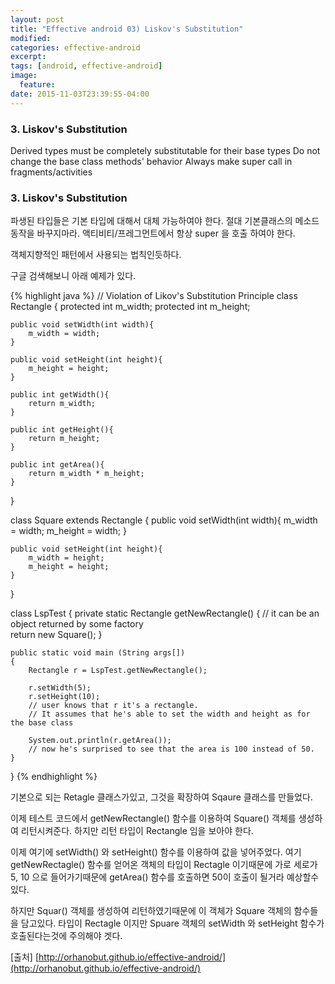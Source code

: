 ```yaml
---
layout: post
title: "Effective android 03) Liskov's Substitution"
modified:
categories: effective-android
excerpt:
tags: [android, effective-android]
image:
  feature:
date: 2015-11-03T23:39:55-04:00
---
```


### 3. Liskov's Substitution

Derived types must be completely substitutable for their base types 
Do not change the base class methods' behavior
Always make super call in fragments/activities


### 3. Liskov's Substitution

파생된 타입들은 기본 타입에 대해서 대체 가능하여야 한다. 
절대 기본클래스의 메소드 동작을 바꾸지마라.
액티비티/프레그먼트에서 항상 super 을 호출 하여야 한다.


객체지향적인 패턴에서 사용되는 법칙인듯하다.

구글 검색해보니 아래 예제가 있다.

{% highlight java %}
// Violation of Likov's Substitution Principle
class Rectangle
{
	protected int m_width;
	protected int m_height;

	public void setWidth(int width){
		m_width = width;
	}

	public void setHeight(int height){
		m_height = height;
	}

	public int getWidth(){
		return m_width;
	}

	public int getHeight(){
		return m_height;
	}

	public int getArea(){
		return m_width * m_height;
	}	
}

class Square extends Rectangle 
{
	public void setWidth(int width){
		m_width = width;
		m_height = width;
	}

	public void setHeight(int height){
		m_width = height;
		m_height = height;
	}

}

class LspTest
{
	private static Rectangle getNewRectangle()
	{
		// it can be an object returned by some factory  
		return new Square();
	}

	public static void main (String args[])
	{
		Rectangle r = LspTest.getNewRectangle();
        
		r.setWidth(5);
		r.setHeight(10);
		// user knows that r it's a rectangle. 
		// It assumes that he's able to set the width and height as for the base class

		System.out.println(r.getArea());
		// now he's surprised to see that the area is 100 instead of 50.
	}
}
{% endhighlight %}

기본으로 되는 Retagle 클래스가있고,
그것을 확장하여 Sqaure 클래스를 만들었다.

이제 테스트 코드에서 getNewRectangle() 함수를 이용하여 Square() 객체를 생성하여 리턴시켜준다.
하지만 리턴 타입이 Rectangle 임을 보아야 한다.

이제 여기에 setWidth() 와 setHeight() 함수를 이용하여 값을 넣어주었다.
여기 getNewRectagle() 함수를 얻어온 객체의 타입이 Rectagle 이기때문에 가로 세로가 5, 10 으로 들어가기때문에 getArea() 함수를 호출하면 50이 호출이 될거라 예상할수 있다.

하지만 Squar() 객체를 생성하여 리턴하였기때문에 이 객체가 Square 객체의 함수들을 담고있다.
타입이 Rectagle 이지만 Spuare 객체의 setWidth 와 setHeight 함수가 호출된다는것에 주의해야 겟다.

[출처] [http://orhanobut.github.io/effective-android/](http://orhanobut.github.io/effective-android/)